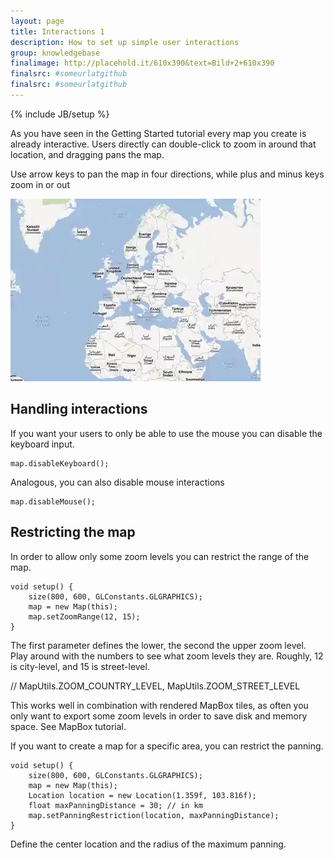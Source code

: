 ```yaml
---
layout: page
title: Interactions 1
description: How to set up simple user interactions
group: knowledgebase
finalimage: http://placehold.it/610x390&text=Bild+2+610x390
finalsrc: #someurlatgithub
finalsrc: #someurlatgithub
---
```

{% include JB/setup %}

As you have seen in the Getting Started tutorial every map you create is already interactive. Users directly can double-click to zoom in around that location, and dragging pans the map. 

Use arrow keys to pan the map in four directions, while plus and minus keys zoom in or out

![Lala](/assets/images/Unfolding-GIF-Test.gif)

## Handling interactions

If you want your users to only be able to use the mouse you can disable the keyboard input.
	
	map.disableKeyboard();

Analogous, you can also disable mouse interactions

	map.disableMouse();


## Restricting the map

In order to allow only some zoom levels you can restrict the range of the map. 

	void setup() {
		size(800, 600, GLConstants.GLGRAPHICS);
		map = new Map(this);
		map.setZoomRange(12, 15);
	}

The first parameter defines the lower, the second the upper zoom level. Play around with the numbers to see what zoom levels they are. Roughly, 12 is city-level, and 15 is street-level.

// MapUtils.ZOOM_COUNTRY_LEVEL, MapUtils.ZOOM_STREET_LEVEL

This works well in combination with rendered MapBox tiles, as often you only want to export some zoom levels in order to save disk and memory space. See MapBox tutorial.

If you want to create a map for a specific area, you can restrict the panning.

	void setup() {
		size(800, 600, GLConstants.GLGRAPHICS);
		map = new Map(this);
		Location location = new Location(1.359f, 103.816f);
		float maxPanningDistance = 30; // in km
		map.setPanningRestriction(location, maxPanningDistance); 
	}
	
Define the center location and the radius of the maximum panning.

